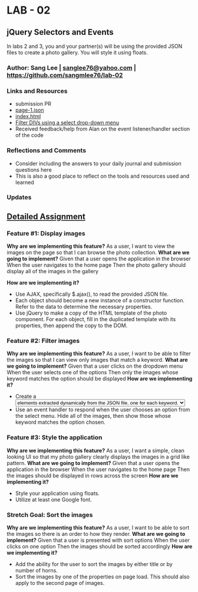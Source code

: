 # LAB - 02

## jQuery Selectors and Events
In labs 2 and 3, you and your partner(s) will be using the provided JSON files to create a photo gallery. You will style it using floats.

### Author: Sang Lee | sanglee76@yahoo.com | https://github.com/sangmlee76/lab-02

### Links and Resources
+ submission PR
+ [page-1.json](https://codefellows.github.io/code-301-guide/curriculum/class-02/lab/starter-code/page-1.json)
+ [index.html](https://codefellows.github.io/code-301-guide/curriculum/class-02/lab/starter-code/index.html)
+ [Filter DIVs using a select drop-down menu](https://codepen.io/kaziko/pen/EoOPEQ)
+ Received feedback/help from Alan on the event listener/handler section of the code

### Reflections and Comments
+ Consider including the answers to your daily journal and submission questions here
+ This is also a good place to reflect on the tools and resources used and learned

### Updates



## [Detailed Assignment](https://canvas.instructure.com/courses/2433455/assignments/18669460#submit)

### Feature #1: Display images
**Why are we implementing this feature?**
As a user, I want to view the images on the page so that I can browse the photo collection.
**What are we going to implement?**
Given that a user opens the application in the browser When the user navigates to the home page Then the photo gallery should display all of the images in the gallery

**How are we implementing it?**
+ Use AJAX, specifically $.ajax(), to read the provided JSON file.
+ Each object should become a new instance of a constructor function. Refer to the data to determine the necessary properties.
+ Use jQuery to make a copy of the HTML template of the photo component. For each object, fill in the duplicated template with its properties, then append the copy to the DOM.

### Feature #2: Filter images
**Why are we implementing this feature?**
As a user, I want to be able to filter the images so that I can view only images that match a keyword.
**What are we going to implement?**
Given that a user clicks on the dropdown menu When the user selects one of the options Then only the images whose keyword matches the option should be displayed
**How are we implementing it?**
+ Create a <select> element which contains unique <option> elements extracted dynamically from the JSON file, one for each keyword.
+ Use an event handler to respond when the user chooses an option from the select menu. Hide all of the images, then show those whose keyword matches the option chosen.

### Feature #3: Style the application
**Why are we implementing this feature?**
As a user, I want a simple, clean looking UI so that my photo gallery clearly displays the images in a grid like pattern.
**What are we going to implement?**
Given that a user opens the application in the browser When the user navigates to the home page Then the images should be displayed in rows across the screen
**How are we implementing it?**
+ Style your application using floats.
+ Utilize at least one Google font.

### Stretch Goal: Sort the images
**Why are we implementing this feature?**
As a user, I want to be able to sort the images so there is an order to how they render.
**What are we going to implement?**
Given that a user is presented with sort options When the user clicks on one option Then the images should be sorted accordingly
**How are we implementing it?**
+ Add the ability for the user to sort the images by either title or by number of horns.
+ Sort the images by one of the properties on page load. This should also apply to the second page of images.